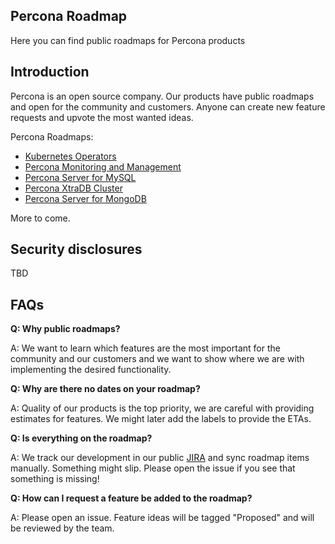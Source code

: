 ## Percona Roadmap
Here you can find public roadmaps for Percona products

## Introduction
Percona is an open source company. Our products have public roadmaps and open for the community and customers. Anyone can create new feature requests and upvote the most wanted ideas.

Percona Roadmaps:
* [Kubernetes Operators](https://github.com/percona/roadmap/projects/1)
* [Percona Monitoring and Management](https://github.com/percona/roadmap/projects/2)
* [Percona Server for MySQL](https://github.com/percona/roadmap/projects/3)
* [Percona XtraDB Cluster](https://github.com/percona/roadmap/projects/4)
* [Percona Server for MongoDB](https://github.com/percona/roadmap/projects/5)

More to come.

## Security disclosures
TBD


## FAQs
**Q: Why public roadmaps?**

A: We want to learn which features are the most important for the community and our customers and we want to show where we are with implementing the desired functionality.

**Q: Why are there no dates on your roadmap?**

A: Quality of our products is the top priority, we are careful with providing estimates for features. We might later add the labels to provide the ETAs.

**Q: Is everything on the roadmap?**

A: We track our development in our public [JIRA](https://jira.percona.com) and sync roadmap items manually. Something might slip. Please open the issue if you see that something is missing!

**Q: How can I request a feature be added to the roadmap?**

A: Please open an issue. Feature ideas will be tagged "Proposed" and will be reviewed by the team.
